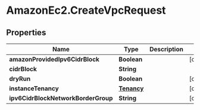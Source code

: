 # AmazonEc2.CreateVpcRequest

## Properties

Name | Type | Description | Notes
------------ | ------------- | ------------- | -------------
**amazonProvidedIpv6CidrBlock** | **Boolean** |  | [optional] 
**cidrBlock** | **String** |  | 
**dryRun** | **Boolean** |  | [optional] 
**instanceTenancy** | [**Tenancy**](Tenancy.md) |  | [optional] 
**ipv6CidrBlockNetworkBorderGroup** | **String** |  | [optional] 


